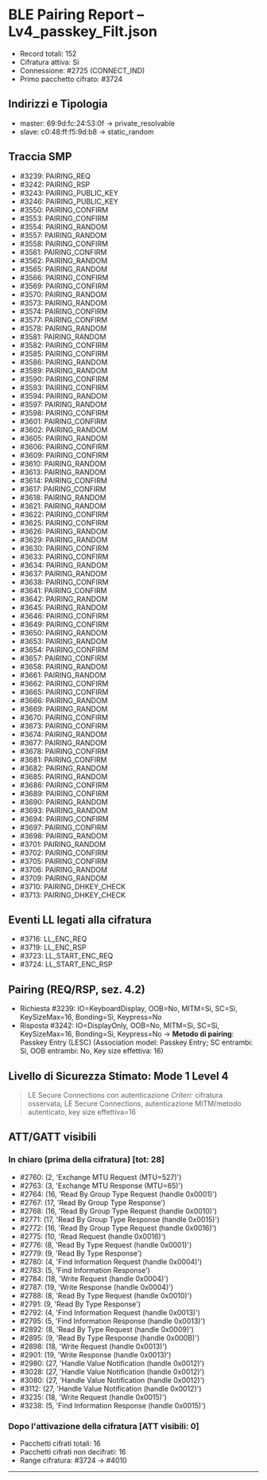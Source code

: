 # BLE Pairing Report – Lv4_passkey_Filt.json
- Record totali: 152
- Cifratura attiva: Sì
- Connessione: #2725 (CONNECT_IND)
- Primo pacchetto cifrato: #3724

## Indirizzi e Tipologia
- master: 69:9d:fc:24:53:0f  →  private_resolvable
- slave: c0:48:ff:f5:9d:b8  →  static_random

## Traccia SMP
- #3239: PAIRING_REQ
- #3242: PAIRING_RSP
- #3243: PAIRING_PUBLIC_KEY
- #3246: PAIRING_PUBLIC_KEY
- #3550: PAIRING_CONFIRM
- #3553: PAIRING_CONFIRM
- #3554: PAIRING_RANDOM
- #3557: PAIRING_RANDOM
- #3558: PAIRING_CONFIRM
- #3561: PAIRING_CONFIRM
- #3562: PAIRING_RANDOM
- #3565: PAIRING_RANDOM
- #3566: PAIRING_CONFIRM
- #3569: PAIRING_CONFIRM
- #3570: PAIRING_RANDOM
- #3573: PAIRING_RANDOM
- #3574: PAIRING_CONFIRM
- #3577: PAIRING_CONFIRM
- #3578: PAIRING_RANDOM
- #3581: PAIRING_RANDOM
- #3582: PAIRING_CONFIRM
- #3585: PAIRING_CONFIRM
- #3586: PAIRING_RANDOM
- #3589: PAIRING_RANDOM
- #3590: PAIRING_CONFIRM
- #3593: PAIRING_CONFIRM
- #3594: PAIRING_RANDOM
- #3597: PAIRING_RANDOM
- #3598: PAIRING_CONFIRM
- #3601: PAIRING_CONFIRM
- #3602: PAIRING_RANDOM
- #3605: PAIRING_RANDOM
- #3606: PAIRING_CONFIRM
- #3609: PAIRING_CONFIRM
- #3610: PAIRING_RANDOM
- #3613: PAIRING_RANDOM
- #3614: PAIRING_CONFIRM
- #3617: PAIRING_CONFIRM
- #3618: PAIRING_RANDOM
- #3621: PAIRING_RANDOM
- #3622: PAIRING_CONFIRM
- #3625: PAIRING_CONFIRM
- #3626: PAIRING_RANDOM
- #3629: PAIRING_RANDOM
- #3630: PAIRING_CONFIRM
- #3633: PAIRING_CONFIRM
- #3634: PAIRING_RANDOM
- #3637: PAIRING_RANDOM
- #3638: PAIRING_CONFIRM
- #3641: PAIRING_CONFIRM
- #3642: PAIRING_RANDOM
- #3645: PAIRING_RANDOM
- #3646: PAIRING_CONFIRM
- #3649: PAIRING_CONFIRM
- #3650: PAIRING_RANDOM
- #3653: PAIRING_RANDOM
- #3654: PAIRING_CONFIRM
- #3657: PAIRING_CONFIRM
- #3658: PAIRING_RANDOM
- #3661: PAIRING_RANDOM
- #3662: PAIRING_CONFIRM
- #3665: PAIRING_CONFIRM
- #3666: PAIRING_RANDOM
- #3669: PAIRING_RANDOM
- #3670: PAIRING_CONFIRM
- #3673: PAIRING_CONFIRM
- #3674: PAIRING_RANDOM
- #3677: PAIRING_RANDOM
- #3678: PAIRING_CONFIRM
- #3681: PAIRING_CONFIRM
- #3682: PAIRING_RANDOM
- #3685: PAIRING_RANDOM
- #3686: PAIRING_CONFIRM
- #3689: PAIRING_CONFIRM
- #3690: PAIRING_RANDOM
- #3693: PAIRING_RANDOM
- #3694: PAIRING_CONFIRM
- #3697: PAIRING_CONFIRM
- #3698: PAIRING_RANDOM
- #3701: PAIRING_RANDOM
- #3702: PAIRING_CONFIRM
- #3705: PAIRING_CONFIRM
- #3706: PAIRING_RANDOM
- #3709: PAIRING_RANDOM
- #3710: PAIRING_DHKEY_CHECK
- #3713: PAIRING_DHKEY_CHECK

## Eventi LL legati alla cifratura
- #3716: LL_ENC_REQ
- #3719: LL_ENC_RSP
- #3723: LL_START_ENC_REQ
- #3724: LL_START_ENC_RSP

## Pairing (REQ/RSP, sez. 4.2)
- Richiesta  #3239: IO=KeyboardDisplay, OOB=No, MITM=Sì, SC=Sì, KeySizeMax=16, Bonding=Sì, Keypress=No
- Risposta   #3242: IO=DisplayOnly, OOB=No, MITM=Sì, SC=Sì, KeySizeMax=16, Bonding=Sì, Keypress=No
→ **Metodo di pairing**: Passkey Entry (LESC)  (Association model: Passkey Entry; SC entrambi: Sì, OOB entrambi: No, Key size effettiva: 16)

## Livello di Sicurezza Stimato: Mode 1 Level 4
> LE Secure Connections con autenticazione
_Criteri:_ cifratura osservata, LE Secure Connections, autenticazione MITM/metodo autenticato, key size effettiva=16

## ATT/GATT visibili
### In chiaro (prima della cifratura) [tot: 28]
- #2760: (2, 'Exchange MTU Request (MTU=527)')
- #2763: (3, 'Exchange MTU Response (MTU=65)')
- #2764: (16, 'Read By Group Type Request (handle 0x0001)')
- #2767: (17, 'Read By Group Type Response')
- #2768: (16, 'Read By Group Type Request (handle 0x0010)')
- #2771: (17, 'Read By Group Type Response (handle 0x0015)')
- #2772: (16, 'Read By Group Type Request (handle 0x0016)')
- #2775: (10, 'Read Request (handle 0x0016)')
- #2776: (8, 'Read By Type Request (handle 0x0001)')
- #2779: (9, 'Read By Type Response')
- #2780: (4, 'Find Information Request (handle 0x0004)')
- #2783: (5, 'Find Information Response')
- #2784: (18, 'Write Request (handle 0x0004)')
- #2787: (19, 'Write Response (handle 0x0004)')
- #2788: (8, 'Read By Type Request (handle 0x0010)')
- #2791: (9, 'Read By Type Response')
- #2792: (4, 'Find Information Request (handle 0x0013)')
- #2795: (5, 'Find Information Response (handle 0x0013)')
- #2892: (8, 'Read By Type Request (handle 0x0009)')
- #2895: (9, 'Read By Type Response (handle 0x000B)')
- #2898: (18, 'Write Request (handle 0x0013)')
- #2901: (19, 'Write Response (handle 0x0013)')
- #2980: (27, 'Handle Value Notification (handle 0x0012)')
- #3028: (27, 'Handle Value Notification (handle 0x0012)')
- #3080: (27, 'Handle Value Notification (handle 0x0012)')
- #3112: (27, 'Handle Value Notification (handle 0x0012)')
- #3235: (18, 'Write Request (handle 0x0015)')
- #3238: (5, 'Find Information Response (handle 0x0015)')
### Dopo l'attivazione della cifratura [ATT visibili: 0]
- Pacchetti cifrati totali: 16
- Pacchetti cifrati non decifrati: 16
- Range cifratura: #3724 → #4010


---